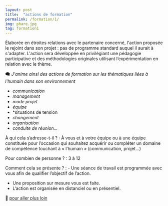 ```yaml
---
layout: post
title:  "actions de formation"
permalink: /formation/1/
img: phare.jpg
tag: formation1
---
```

Élaborée en étroites relations avec le partenaire concerné, l'action proposée le rejoint dans son projet : pas de programme standard auquel il aurait à s'adapter.
L'action sera développée en privilégiant une pédagogie participative et des méthodologies originales utilisant l’expérimentation en relation avec le thème.

🗨 *J'anime ainsi des actions de formation sur les thématiques liées à l'humain dans son environnement*
- *communication*
- *management*
- *mode projet*
- *équipe*
- *situations de tension
- *changement*
- *organisation*
- *conduite de réunion...*


À qui cela s’adresse-t-il ?
: À vous et à votre équipe ou à une équipe constituée pour l’occasion qui souhaitez acquérir ou compléter un domaine de compétence touchant à « l’humain » (communication, projet...)

Pour combien de personne ?
: 3 à 12

Comment cela se présente ?
: - Une séance de travail est programmée avec vous afin de qualifier l’objectif de l’action.
  - Une proposition sur mesure vous est faite.
  - L’action est organisée en distanciel ou en présentiel. 

👣 [pour aller plus loin](https://acade-fr.github.io/bheema/contact/)
